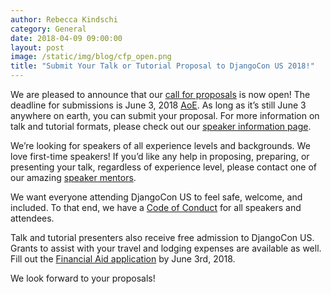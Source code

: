 ```yaml
---
author: Rebecca Kindschi
category: General
date: 2018-04-09 09:00:00
layout: post
image: /static/img/blog/cfp_open.png
title: "Submit Your Talk or Tutorial Proposal to DjangoCon US 2018!"
---
```

We are pleased to announce that our [call for proposals](https://www.papercall.io/djangocon-us-2018) is now open! The deadline for submissions is June 3, 2018 [AoE](https://time.is/compare/2359_03_Jun_2018_in_Anywhere_on_Earth). As long as it’s still June 3 anywhere on earth, you can submit your proposal. For more information on talk and tutorial formats, please check out our [speaker information page](https://2018.djangocon.us/speaking/).

We’re looking for speakers of all experience levels and backgrounds. We love first-time speakers! If you’d like any help in proposing, preparing, or presenting your talk, regardless of experience level, please contact one of our amazing [speaker mentors](https://2018.djangocon.us/speaking/speaker-resources/).

We want everyone attending DjangoCon US to feel safe, welcome, and included. To that end, we have a [Code of Conduct](https://2018.djangocon.us/conduct/) for all speakers and attendees.

Talk and tutorial presenters also receive free admission to DjangoCon US. Grants to assist with your travel and lodging expenses are available as well. Fill out the [Financial Aid application](https://goo.gl/forms/AfYIpj1IH9pmu8p53) by June 3rd, 2018.

We look forward to your proposals!
